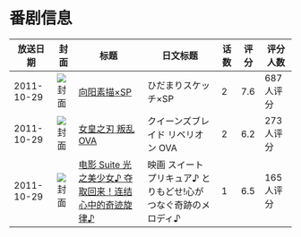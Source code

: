 # 番剧信息

|放送日期|封面|标题|日文标题|话数|评分|评分人数|
|---|---|---|---|---|---|---|
|2011-10-29|![封面](https://lain.bgm.tv/pic/cover/c/ec/3b/22241_xv62g.jpg)|[向阳素描×SP](https://bangumi.tv/subject/22241)|ひだまりスケッチ×SP|2|7.6|687人评分|
|2011-10-29|![封面](https://lain.bgm.tv/pic/cover/c/bd/6a/25610_7jOC2.jpg)|[女皇之刃 叛乱 OVA](https://bangumi.tv/subject/25610)|クイーンズブレイド リベリオン OVA|2|6.2|273人评分|
|2011-10-29|![封面](https://lain.bgm.tv/pic/cover/c/b3/e1/37007_oIO5i.jpg)|[电影 Suite 光之美少女♪ 夺取回来！连结心中的奇迹旋律♪](https://bangumi.tv/subject/37007)|映画 スイートプリキュア♪ とりもどせ!心がつなぐ奇跡のメロディ♪|1|6.5|165人评分|
